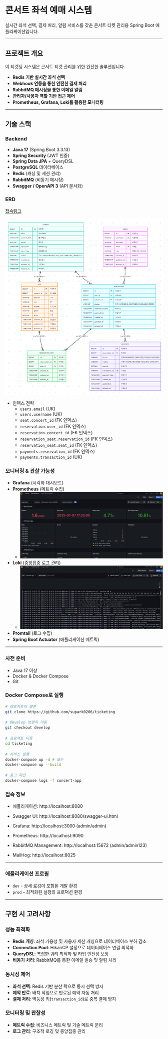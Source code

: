 # 콘서트 좌석 예매 시스템

실시간 좌석 선택, 결제 처리, 알림 서비스를 갖춘 콘서트 티켓 관리용 Spring Boot 애플리케이션입니다.

---

## 프로젝트 개요

이 티켓팅 시스템은 콘서트 티켓 관리를 위한 완전한 솔루션입니다.

- **Redis 기반 실시간 좌석 선택**
- **Webhook 연동을 통한 안전한 결제 처리**
- **RabbitMQ 메시징을 통한 이메일 알림**
- **관리자/사용자 역할 기반 접근 제어**
- **Prometheus, Grafana, Loki를 활용한 모니터링**

---

## 기술 스택

### Backend

- **Java 17** (Spring Boot 3.3.13)
- **Spring Security** (JWT 인증)
- **Spring Data JPA** + QueryDSL
- **PostgreSQL** 데이터베이스
- **Redis** (캐싱 및 세션 관리)
- **RabbitMQ** (비동기 메시징)
- **Swagger / OpenAPI 3** (API 문서화)

### ERD

[접속링크](https://www.mermaidchart.com/app/projects/093e7a54-fdfe-49ac-8b92-fa9a9385b74e/diagrams/2638dfd7-99af-45af-8113-4f173a5c27ff/share/invite/eyJhbGciOiJIUzI1NiIsInR5cCI6IkpXVCJ9.eyJkb2N1bWVudElEIjoiMjYzOGRmZDctOTlhZi00NWFmLTgxMTMtNGYxNzNhNWMyN2ZmIiwiYWNjZXNzIjoiRWRpdCIsImlhdCI6MTc1MTg4MTMwMn0.V7sdDuy6ubOGtdwBRsLD8fyPYEvSlljGiwG27A7MwV8)

![img.png](img.png)

- 인덱스 전략
  - `users.email` (UK)
  - `users.username` (UK)
  - `seat.concert_id` (FK 인덱스)
  - `reservation.user_id` (FK 인덱스)
  - `reservation.concert_id` (FK 인덱스)
  - `reservation_seat.reservation_id` (FK 인덱스)
  - `reservation_seat.seat_id` (FK 인덱스)
  - `payments.reservation_id` (FK 인덱스)
  - `payments.transaction_id` (UK)


### 모니터링 & 관찰 가능성
- **Grafana** (시각화 대시보드)
- **Prometheus** (메트릭 수집)
  - ![img_2.png](img_2.png)
- **Loki** (중앙집중 로그 관리)
  - ![img_1.png](img_1.png)
- **Promtail** (로그 수집)
- **Spring Boot Actuator** (애플리케이션 메트릭)

---

### 사전 준비

- Java 17 이상
- Docker & Docker Compose
- Git

### Docker Compose로 실행

   ```bash
   # 레포지토리 클론
   git clone https://github.com/supark0206/ticketing
   
   # develop 브랜치 이동
   git checkout develop
   
   # 프로젝트 이동
   cd ticketing
   
   # 서비스 실행
   docker-compose up -d # 또는
   docker-compose up --build
   
   # 로그 확인
   docker-compose logs -f concert-app
   ```

### 접속 정보

- 애플리케이션: http://localhost:8080

- Swagger UI: http://localhost:8080/swagger-ui.html

- Grafana: http://localhost:3000 (admin/admin)

- Prometheus: http://localhost:9090

- RabbitMQ Management: http://localhost:15672 (admin/admin123)

- MailHog: http://localhost:8025

---

### 애플리케이션 프로필
- `dev` - 상세 로깅이 포함된 개발 환경
- `prod` - 최적화된 설정의 프로덕션 환경

---

## 구현 시 고려사항

### 성능 최적화
- **Redis 캐싱**: 좌석 가용성 및 사용자 세션 캐싱으로 데이터베이스 부하 감소
- **Connection Pool**: HikariCP 설정으로 데이터베이스 연결 최적화
- **QueryDSL**: 복잡한 쿼리 최적화 및 타입 안전성 보장
- **비동기 처리**: RabbitMQ를 통한 이메일 발송 및 알림 처리

### 동시성 제어
- **좌석 선택**: Redis 기반 분산 락으로 동시 선택 방지
- **예약 만료**: 배치 작업으로 만료된 예약 자동 처리
- **결제 처리**: 멱등성 키(`transaction_id`)로 중복 결제 방지

### 모니터링 및 관찰성
- **메트릭 수집**: 비즈니스 메트릭 및 기술 메트릭 분리
- **로그 관리**: 구조적 로깅 및 중앙집중 관리


